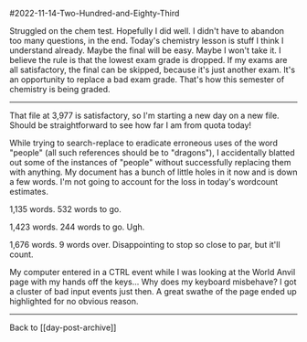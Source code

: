 #2022-11-14-Two-Hundred-and-Eighty-Third

Struggled on the chem test.  Hopefully I did well.  I didn't have to abandon too many questions, in the end.  Today's chemistry lesson is stuff I think I understand already.  Maybe the final will be easy.  Maybe I won't take it.  I believe the rule is that the lowest exam grade is dropped.  If my exams are all satisfactory, the final can be skipped, because it's just another exam.  It's an opportunity to replace a bad exam grade.  That's how this semester of chemistry is being graded.

---
That file at 3,977 is satisfactory, so I'm starting a new day on a new file.  Should be straightforward to see how far I am from quota today!

While trying to search-replace to eradicate erroneous uses of the word "people" (all such references should be to "dragons"), I accidentally blatted out some of the instances of "people" without successfully replacing them with anything.  My document has a bunch of little holes in it now and is down a few words.  I'm not going to account for the loss in today's wordcount estimates.

1,135 words.  532 words to go.

1,423 words.  244 words to go.  Ugh.

1,676 words.  9 words over.  Disappointing to stop so close to par, but it'll count.

My computer entered in a CTRL event while I was looking at the World Anvil page with my hands off the keys...  Why does my keyboard misbehave?  I got a cluster of bad input events just then.  A great swathe of the page ended up highlighted for no obvious reason.

---
Back to [[day-post-archive]]